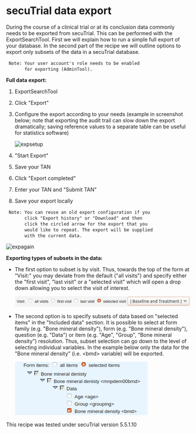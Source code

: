 # secuTrial data export

During the course of a clinical trial or at its conclusion data commonly needs to
be exported from secuTrial. This can be performed with the ExportSearchTool.
First we will explain how to run a simple full export of your database. In the second
part of the recipe we will outline options to export only subsets of the data
in a secuTrial database.

```
 Note: Your user account's role needs to be enabled 
       for exporting (AdminTool).
```

**Full data export:**  
1. ExportSearchTool
2. Click "Export"
3. Configure the export according to your needs (example in screenshot below; note that exporting the audit trail can slow down the export dramatically; saving reference values to a separate table can be useful for statistics software)

    ![expsetup](fig/export_setup.png)

4. "Start Export"
5. Save your TAN
6. Click "Export completed"
7. Enter your TAN and "Submit TAN"
8. Save your export locally

```
 Note: You can reuse an old export configuration if you 
       click "Export history" or "Download" and then 
       click the circled arrow for the export that you 
       would like to repeat. The export will be supplied 
       with the current data.
```
![expagain](fig/export_again.png)

**Exporting types of subsets in the data:**  
* The first option to subset is by visit. Thus, towards the top of the form at "Visit:" you may deviate
from the default ("all visits") and specify either the "first visit", "last visit" or a "selected visit"
which will open a drop down allowing you to select the visit of interest.

  ![subsetvisit](fig/subset_visit.png)  

* The second option is to specify subsets of data based on "selected items" in the "Included data" section.
It is possible to select at form family (e.g. "Bone mineral density"), form (e.g. "Bone mineral density"),
question (e.g. "Data") or item (e.g. "Age", "Group", "Bone mineral density") resolution. Thus, subset selection
can go down to the level of selecting individual variables. In the example below only the data for the
"Bone mineral density" (i.e. \<bmd\> variable) will be exported.

  ![subsetbmd](fig/subset_bmd.png)

This recipe was tested under secuTrial version 5.5.1.10
